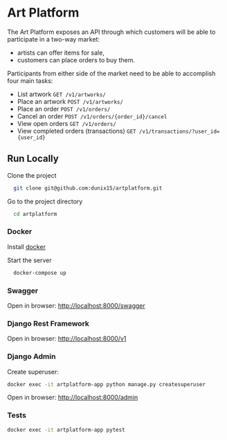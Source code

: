 
# Art Platform

The Art Platform exposes an API through which customers will be able to participate in a two-way market:
- artists can offer items for sale,
- customers can place orders to buy them.


Participants from either side of the market need to be able to accomplish four main tasks:
- List artwork `GET /v1/artworks/`
- Place an artwork `POST /v1/artworks/`
- Place an order `POST /v1/orders/`
- Cancel an order `POST /v1/orders/{order_id}/cancel`
- View open orders `GET /v1/orders/`
- View completed orders (transactions) `GET /v1/transactions/?user_id={user_id}`

## Run Locally

Clone the project

```bash
  git clone git@github.com:dunix15/artplatform.git
```

Go to the project directory

```bash
  cd artplatform
```

### Docker
Install [docker](https://docs.docker.com/engine/install/)


Start the server

```bash
  docker-compose up
```

### Swagger
Open in browser:
[http://localhost:8000/swagger
](http://localhost:8000/swagger)


### Django Rest Framework
Open in browser:
[http://localhost:8000/v1
](http://localhost:8000/v1)

### Django Admin
Create superuser:
```bash
docker exec -it artplatform-app python manage.py createsuperuser
```
Open in browser:
[http://localhost:8000/admin
](http://localhost:8000/admin)

### Tests
```bash
docker exec -it artplatform-app pytest
```
